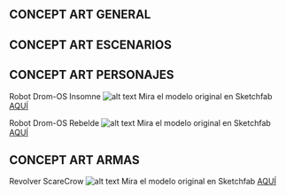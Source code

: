 ## CONCEPT ART GENERAL
## CONCEPT ART ESCENARIOS

## CONCEPT ART PERSONAJES
Robot Drom-OS Insomne
![alt text](https://github.com/SchizoCat3D/Ampersand/blob/master/ConceptArt/Concept_DromOS_Insomne.png "Logo Title Text 1")
Mira el modelo original en Sketchfab [AQUÍ](https://sketchfab.com/models/ad1cc27936294e7798f7c9bda59ec2fa)

Robot Drom-OS Rebelde
![alt text](https://github.com/SchizoCat3D/Ampersand/blob/master/ConceptArt/Concept_DromOS_Rebel.png "Logo Title Text 1")
Mira el modelo original en Sketchfab [AQUÍ](https://sketchfab.com/models/db79cb446a0d453f84287d426117b031)

## CONCEPT ART ARMAS
Revolver ScareCrow
![alt text](https://github.com/SchizoCat3D/Ampersand/blob/master/ConceptArt/Concept_ScareCrow.png "Logo Title Text 1")
Mira el modelo original en Sketchfab [AQUÍ](https://sketchfab.com/models/cad46c123d214691b2e0fe25383a170c)
